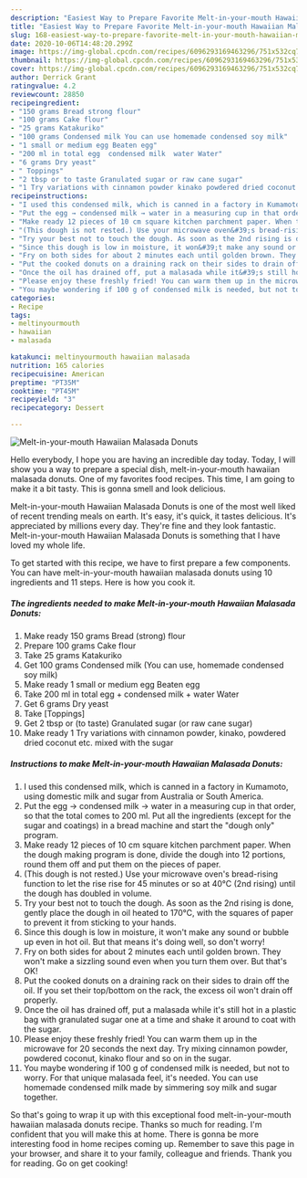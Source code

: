 ```yaml
---
description: "Easiest Way to Prepare Favorite Melt-in-your-mouth Hawaiian Malasada Donuts"
title: "Easiest Way to Prepare Favorite Melt-in-your-mouth Hawaiian Malasada Donuts"
slug: 168-easiest-way-to-prepare-favorite-melt-in-your-mouth-hawaiian-malasada-donuts
date: 2020-10-06T14:48:20.299Z
image: https://img-global.cpcdn.com/recipes/6096293169463296/751x532cq70/melt-in-your-mouth-hawaiian-malasada-donuts-recipe-main-photo.jpg
thumbnail: https://img-global.cpcdn.com/recipes/6096293169463296/751x532cq70/melt-in-your-mouth-hawaiian-malasada-donuts-recipe-main-photo.jpg
cover: https://img-global.cpcdn.com/recipes/6096293169463296/751x532cq70/melt-in-your-mouth-hawaiian-malasada-donuts-recipe-main-photo.jpg
author: Derrick Grant
ratingvalue: 4.2
reviewcount: 28850
recipeingredient:
- "150 grams Bread strong flour"
- "100 grams Cake flour"
- "25 grams Katakuriko"
- "100 grams Condensed milk You can use homemade condensed soy milk"
- "1 small or medium egg Beaten egg"
- "200 ml in total egg  condensed milk  water Water"
- "6 grams Dry yeast"
- " Toppings"
- "2 tbsp or to taste Granulated sugar or raw cane sugar"
- "1 Try variations with cinnamon powder kinako powdered dried coconut etc mixed with the sugar"
recipeinstructions:
- "I used this condensed milk, which is canned in a factory in Kumamoto, using domestic milk and sugar from Australia or South America."
- "Put the egg → condensed milk → water in a measuring cup in that order, so that the total comes to 200 ml. Put all the ingredients (except for the sugar and coatings) in a bread machine and start the &#34;dough only&#34; program."
- "Make ready 12 pieces of 10 cm square kitchen parchment paper. When the dough making program is done, divide the dough into 12 portions, round them off and put them on the pieces of paper."
- "(This dough is not rested.) Use your microwave oven&#39;s bread-rising function to let the rise rise for 45 minutes or so at 40°C (2nd rising) until the dough has doubled in volume."
- "Try your best not to touch the dough. As soon as the 2nd rising is done, gently place the dough in oil heated to 170℃, with the squares of paper to prevent it from sticking to your hands."
- "Since this dough is low in moisture, it won&#39;t make any sound or bubble up even in hot oil. But that means it&#39;s doing well, so don&#39;t worry!"
- "Fry on both sides for about 2 minutes each until golden brown. They won&#39;t make a sizzling sound even when you turn them over. But that&#39;s OK!"
- "Put the cooked donuts on a draining rack on their sides to drain off the oil. If you set their top/bottom on the rack, the excess oil won&#39;t drain off properly."
- "Once the oil has drained off, put a malasada while it&#39;s still hot in a plastic bag with granulated sugar one at a time and shake it around to coat with the sugar."
- "Please enjoy these freshly fried! You can warm them up in the microwave for 20 seconds the next day. Try mixing cinnamon powder, powdered coconut, kinako flour and so on in the sugar."
- "You maybe wondering if 100 g of condensed milk is needed, but not to worry. For that unique malasada feel, it&#39;s needed. You can use homemade condensed milk made by simmering soy milk and sugar together."
categories:
- Recipe
tags:
- meltinyourmouth
- hawaiian
- malasada

katakunci: meltinyourmouth hawaiian malasada 
nutrition: 165 calories
recipecuisine: American
preptime: "PT35M"
cooktime: "PT45M"
recipeyield: "3"
recipecategory: Dessert

---
```



![Melt-in-your-mouth Hawaiian Malasada Donuts](https://img-global.cpcdn.com/recipes/6096293169463296/751x532cq70/melt-in-your-mouth-hawaiian-malasada-donuts-recipe-main-photo.jpg)

Hello everybody, I hope you are having an incredible day today. Today, I will show you a way to prepare a special dish, melt-in-your-mouth hawaiian malasada donuts. One of my favorites food recipes. This time, I am going to make it a bit tasty. This is gonna smell and look delicious.

Melt-in-your-mouth Hawaiian Malasada Donuts is one of the most well liked of recent trending meals on earth. It's easy, it's quick, it tastes delicious. It's appreciated by millions every day. They're fine and they look fantastic. Melt-in-your-mouth Hawaiian Malasada Donuts is something that I have loved my whole life.




To get started with this recipe, we have to first prepare a few components. You can have melt-in-your-mouth hawaiian malasada donuts using 10 ingredients and 11 steps. Here is how you cook it.

<!--inarticleads1-->

##### The ingredients needed to make Melt-in-your-mouth Hawaiian Malasada Donuts:

1. Make ready 150 grams Bread (strong) flour
1. Prepare 100 grams Cake flour
1. Take 25 grams Katakuriko
1. Get 100 grams Condensed milk (You can use, homemade condensed soy milk)
1. Make ready 1 small or medium egg Beaten egg
1. Take 200 ml in total egg + condensed milk + water Water
1. Get 6 grams Dry yeast
1. Take  [Toppings]
1. Get 2 tbsp or (to taste) Granulated sugar (or raw cane sugar)
1. Make ready 1 Try variations with cinnamon powder, kinako, powdered dried coconut etc. mixed with the sugar




<!--inarticleads2-->

##### Instructions to make Melt-in-your-mouth Hawaiian Malasada Donuts:

1. I used this condensed milk, which is canned in a factory in Kumamoto, using domestic milk and sugar from Australia or South America.
1. Put the egg → condensed milk → water in a measuring cup in that order, so that the total comes to 200 ml. Put all the ingredients (except for the sugar and coatings) in a bread machine and start the &#34;dough only&#34; program.
1. Make ready 12 pieces of 10 cm square kitchen parchment paper. When the dough making program is done, divide the dough into 12 portions, round them off and put them on the pieces of paper.
1. (This dough is not rested.) Use your microwave oven&#39;s bread-rising function to let the rise rise for 45 minutes or so at 40°C (2nd rising) until the dough has doubled in volume.
1. Try your best not to touch the dough. As soon as the 2nd rising is done, gently place the dough in oil heated to 170℃, with the squares of paper to prevent it from sticking to your hands.
1. Since this dough is low in moisture, it won&#39;t make any sound or bubble up even in hot oil. But that means it&#39;s doing well, so don&#39;t worry!
1. Fry on both sides for about 2 minutes each until golden brown. They won&#39;t make a sizzling sound even when you turn them over. But that&#39;s OK!
1. Put the cooked donuts on a draining rack on their sides to drain off the oil. If you set their top/bottom on the rack, the excess oil won&#39;t drain off properly.
1. Once the oil has drained off, put a malasada while it&#39;s still hot in a plastic bag with granulated sugar one at a time and shake it around to coat with the sugar.
1. Please enjoy these freshly fried! You can warm them up in the microwave for 20 seconds the next day. Try mixing cinnamon powder, powdered coconut, kinako flour and so on in the sugar.
1. You maybe wondering if 100 g of condensed milk is needed, but not to worry. For that unique malasada feel, it&#39;s needed. You can use homemade condensed milk made by simmering soy milk and sugar together.




So that's going to wrap it up with this exceptional food melt-in-your-mouth hawaiian malasada donuts recipe. Thanks so much for reading. I'm confident that you will make this at home. There is gonna be more interesting food in home recipes coming up. Remember to save this page in your browser, and share it to your family, colleague and friends. Thank you for reading. Go on get cooking!
